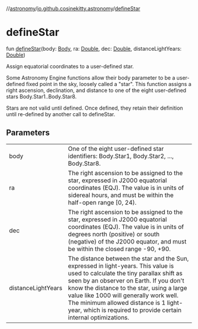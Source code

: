 //[astronomy](../../index.md)/[io.github.cosinekitty.astronomy](index.md)/[defineStar](define-star.md)

# defineStar

fun [defineStar](define-star.md)(body: [Body](-body/index.md), ra: [Double](https://kotlinlang.org/api/latest/jvm/stdlib/kotlin/-double/index.html), dec: [Double](https://kotlinlang.org/api/latest/jvm/stdlib/kotlin/-double/index.html), distanceLightYears: [Double](https://kotlinlang.org/api/latest/jvm/stdlib/kotlin/-double/index.html))

Assign equatorial coordinates to a user-defined star.

Some Astronomy Engine functions allow their body parameter to be a user-defined fixed point in the sky, loosely called a "star". This function assigns a right ascension, declination, and distance to one of the eight user-defined stars Body.Star1..Body.Star8.

Stars are not valid until defined. Once defined, they retain their definition until re-defined by another call to defineStar.

## Parameters

| | |
|---|---|
| body | One of the eight user-defined star identifiers: Body.Star1, Body.Star2, ..., Body.Star8. |
| ra | The right ascension to be assigned to the star, expressed in J2000 equatorial coordinates (EQJ). The value is in units of sidereal hours, and must be within the half-open range [0, 24). |
| dec | The right ascension to be assigned to the star, expressed in J2000 equatorial coordinates (EQJ). The value is in units of degrees north (positive) or south (negative) of the J2000 equator, and must be within the closed range -90, +90. |
| distanceLightYears | The distance between the star and the Sun, expressed in light-years. This value is used to calculate the tiny parallax shift as seen by an observer on Earth. If you don't know the distance to the star, using a large value like 1000 will generally work well. The minimum allowed distance is 1 light-year, which is required to provide certain internal optimizations. |
